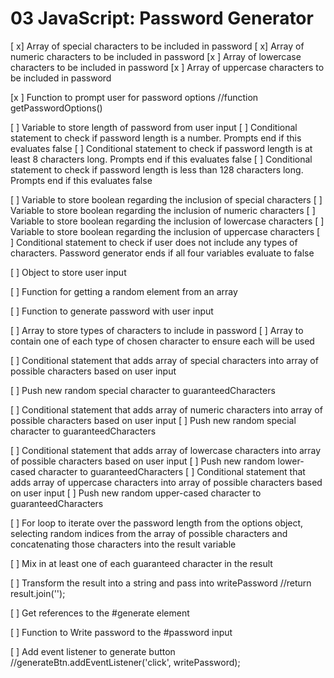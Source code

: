# 03 JavaScript: Password Generator

[ x] Array of special characters to be included in password
[ x] Array of numeric characters to be included in password
[x ] Array of lowercase characters to be included in password
[x ] Array of uppercase characters to be included in password

[x ] Function to prompt user for password options
//function getPasswordOptions()

[ ] Variable to store length of password from user input
[ ] Conditional statement to check if password length is a number. Prompts end if this evaluates false
[ ] Conditional statement to check if password length is at least 8 characters long. Prompts end if this evaluates false
[ ] Conditional statement to check if password length is less than 128 characters long. Prompts end if this evaluates false

[ ] Variable to store boolean regarding the inclusion of special characters
[ ] Variable to store boolean regarding the inclusion of numeric characters
[ ] Variable to store boolean regarding the inclusion of lowercase characters
[ ] Variable to store boolean regarding the inclusion of uppercase characters
[ ] Conditional statement to check if user does not include any types of characters. Password generator ends if all four variables evaluate to false

[ ] Object to store user input

[ ] Function for getting a random element from an array

[ ] Function to generate password with user input

[ ] Array to store types of characters to include in password
[ ] Array to contain one of each type of chosen character to ensure each will be used

[ ] Conditional statement that adds array of special characters into array of possible characters based on user input

[ ] Push new random special character to guaranteedCharacters

[ ] Conditional statement that adds array of numeric characters into array of possible characters based on user input
[ ] Push new random special character to guaranteedCharacters

[ ] Conditional statement that adds array of lowercase characters into array of possible characters based on user input
[ ] Push new random lower-cased character to guaranteedCharacters
[ ] Conditional statement that adds array of uppercase characters into array of possible characters based on user input
[ ] Push new random upper-cased character to guaranteedCharacters

[ ] For loop to iterate over the password length from the options object, selecting random indices from the array of possible characters and concatenating those characters into the result variable

[ ] Mix in at least one of each guaranteed character in the result

[ ] Transform the result into a string and pass into writePassword
//return result.join('');

[ ] Get references to the #generate element

[ ] Function to Write password to the #password input

[ ] Add event listener to generate button
//generateBtn.addEventListener('click', writePassword);
